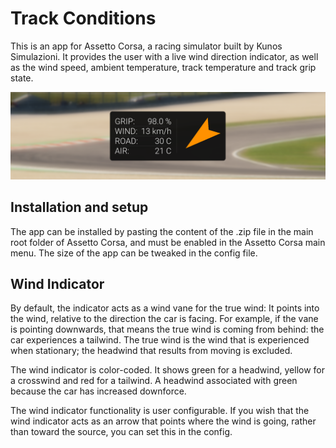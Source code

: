 # Track Conditions

This is an app for Assetto Corsa, a racing simulator built by Kunos Simulazioni. It provides the user with a live wind direction indicator, as well as the wind speed, ambient temperature, track temperature and track grip state. 

![Screenshot](assets/app_preview.png)

## Installation and setup

The app can be installed by pasting the content of the .zip file in the main root folder of Assetto Corsa, and must be enabled in the Assetto Corsa main menu. The size of the app can be tweaked in the config file.

## Wind Indicator
By default, the indicator acts as a wind vane for the true wind: It points into the wind, relative to the direction the car is facing. For example, if the vane is pointing downwards, that means the true wind is coming from behind: the car experiences a tailwind. The true wind is the wind that is experienced when stationary; the headwind that results from moving is excluded.

The wind indicator is color-coded. It shows green for a headwind, yellow for a crosswind and red for a tailwind. A headwind associated with green because the car has increased downforce.

The wind indicator functionality is user configurable. If you wish that the wind indicator acts as an arrow that points where the wind is going, rather than toward the source, you can set this in the config.